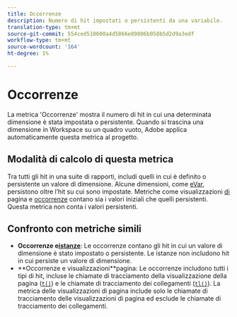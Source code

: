 ```yaml
---
title: Occorrenze
description: Numero di hit impostati o persistenti da una variabile.
translation-type: tm+mt
source-git-commit: 554ced510600a4d5866e89806b058b5d2d9a3edf
workflow-type: tm+mt
source-wordcount: '164'
ht-degree: 1%

---
```



# Occorrenze

La metrica &#39;Occorrenze&#39; mostra il numero di hit in cui una determinata dimensione è stata impostata o persistente. Quando si trascina una dimensione in Workspace su un quadro vuoto, Adobe applica automaticamente questa metrica al progetto.

## Modalità di calcolo di questa metrica

Tra tutti gli hit in una suite di rapporti, includi quelli in cui è definito o persistente un valore di dimensione. Alcune dimensioni, come [eVar](../dimensions/evar.md), persistono oltre l’hit su cui sono impostate. Metriche come visualizzazioni [di](page-views.md) pagina e [occorrenze](occurrences.md) contano sia i valori iniziali che quelli persistenti. Questa metrica non conta i valori persistenti.

## Confronto con metriche simili

* **Occorrenze e[istanze](instances.md)**: Le occorrenze contano gli hit in cui un valore di dimensione è stato impostato o persistente. Le istanze non includono hit in cui persiste un valore di dimensione.
* **Occorrenze e visualizzazioni[](page-views.md)**pagina: Le occorrenze includono tutti i tipi di hit, incluse le chiamate di tracciamento della visualizzazione della pagina ([`t()`](/help/implement/vars/functions/t-method.md)) e le chiamate di tracciamento dei collegamenti ([`tl()`](/help/implement/vars/functions/tl-method.md)). La metrica delle visualizzazioni di pagina include solo le chiamate di tracciamento delle visualizzazioni di pagina ed esclude le chiamate di tracciamento dei collegamenti.